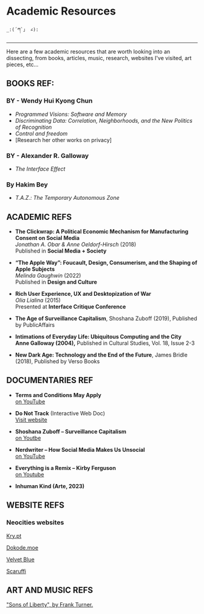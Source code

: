 # Academic Resources


    _:(´ཀ`」 ∠):

---

Here are a few academic resources that are worth looking into an dissecting, from books, articles, music, research, websites I've visited, art pieces, etc...

## BOOKS REF: 

### BY - Wendy Hui Kyong Chun
- *Programmed Visions: Software and Memory*
- *Discriminating Data: Correlation, Neighborhoods, and the New Politics of Recognition*
- *Control and freedom*
- [Research her other works on privacy]

### BY - Alexander R. Galloway

- *The Interface Effect*

### By Hakim Bey
- *T.A.Z.: The Temporary Autonomous Zone*


## ACADEMIC REFS


- **The Clickwrap: A Political Economic Mechanism for Manufacturing Consent on Social Media**  
  *Jonathan A. Obar & Anne Oeldorf-Hirsch* (2018)  
  Published in **Social Media + Society**  


- **“The Apple Way”: Foucault, Design, Consumerism, and the Shaping of Apple Subjects**  
  *Melinda Gaughwin* (2022)  
  Published in **Design and Culture**  


- **Rich User Experience, UX and Desktopization of War**  
  *Olia Lialina* (2015)  
  Presented at **Interface Critique Conference**  

- **The Age of Surveillance Capitalism**, Shoshana Zuboff (2019), Published by PublicAffairs

- **Intimations of Everyday Life: Ubiquitous Computing and the City  
Anne Galloway (2004),** Published in Cultural Studies, Vol. 18, Issue 2-3

- **New Dark Age: Technology and the End of the Future**, James Bridle (2018), Published by Verso Books

 ## DOCUMENTARIES REF


- **Terms and Conditions May Apply**  
  [on YouTube](https://youtu.be/hRJEYmodC08?si=LH6JcMA49Jw_nki7)


- **Do Not Track** (Interactive Web Doc)  
  [Visit website](http://donottrack-doc.com/en/episodes/)

- **Shoshana Zuboff – Surveillance Capitalism**  
  [on Youtbe](https://www.youtube.com/watch?v=hIXhnWUmMvw)

- **Nerdwriter – How Social Media Makes Us Unsocial**    
  [on YouTube](https://www.youtube.com/watch?v=d5GecYjy9-Q)

- **Everything is a Remix – Kirby Ferguson**   
  [on Youtube](https://www.youtube.com/watch?v=nJPERZDfyWc)

- **Inhuman Kind (Arte, 2023)**  


## WEBSITE REFS

### Neocities websites

[Kry.pt](https://kry.pt/)

[Dokode.moe](https://dokode.moe/indexv3)

[Velvet Blue](https://velvetblue.neocities.org/)

[Scaruffi](https://scaruffi.com/)

## ART AND MUSIC REFS

["Sons of Liberty", by Frank Turner.](https://www.youtube.com/watch?v=kk_6kwZbNJs) 

